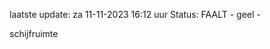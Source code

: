 laatste update: 
za 11-11-2023 16:12   uur 
Status: FAALT - geel - 
<div class="service Y">schijfruimte</div>